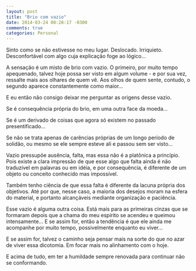 ```yaml
---
layout: post
title: "Brio com vazio"
date: 2014-03-24 00:28:17 -0300
comments: true
categories: Personal
---
```


Sinto como se não estivesse no meu lugar. Deslocado. Irriquieto.  Desconfortável com algo cuja explicação foge ao lógico...

<!--more-->
A sensação é um misto de brio com vazio. O primeiro, por muito tempo apequenado, talvez hoje possa ser visto em algum volume - e por sua vez, ressalte mais aos olhares de quem vê. Aos olhos de quem sente, contudo, o segundo aparece constantemente como maior...

E eu então não consigo deixar me perguntar as origens desse vazio. 

Se é consequência própria do brio, em uma outra face da moeda...

Se é um derivado de coisas que agora só existem no passado presentificado... 

Se não se trata apenas de carências próprias de um longo período de solidão, ou mesmo se ele sempre esteve ali e passou sem ser visto...

Vazio pressupõe ausência, falta, mas essa não é a platônica a princípio. Pois existe a clara impressão de que esse algo que falta ainda é não traduzível em palavras ou em idéia, e por consequência, é diferente de um objeto ou conceito conhecido mas impossível.

Também tenho ciência de que essa falta é diferente da lacuna própria dos objetivos. Até por que, nesse caso, a maioria dos desejos moram na esfera do material, e portanto alcançáveis mediante organização e paciência. 

Esse vazio é alguma outra coisa. Está mais para as primeiras cinzas que se formaram depois que a chama do meu espírito se acendeu e queimou intensamente... E se assim for, então a tendência é que ele ainda me acompanhe por muito tempo, possivelmente enquanto eu viver...

E se assim for, talvez o caminho seja pensar mais na sorte do que no azar de viver essa dicotomia. Em focar mais no alinhamento com o hoje. 

E acima de tudo, em ter a humildade sempre renovada para continuar não se conformando.